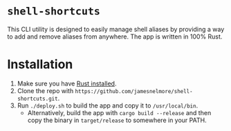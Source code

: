 # `shell-shortcuts`
This CLI utility is designed to easily manage shell aliases 
by providing a way to add and remove aliases from anywhere.
The app is written in 100% Rust.

# Installation
1. Make sure you have [Rust installed](https://www.rust-lang.org/tools/install).
2. Clone the repo with `https://github.com/jamesnelmore/shell-shortcuts.git`.
3. Run `./deploy.sh` to build the app and copy it to `/usr/local/bin`. 
    - Alternatively, build the app with `cargo build --release` 
    and then copy the binary in `target/release` to somewhere in your PATH.
